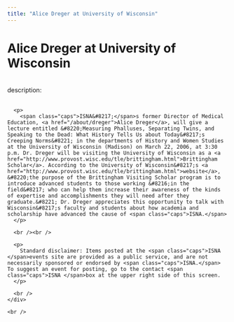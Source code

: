 ```yaml
---
title: "Alice Dreger at University of Wisconsin"
---
```


# Alice Dreger at University of Wisconsin

<div class="flexinode-body flexinode-2">
  <div class="flexinode-textarea-1">
    <div class="form-item">
      <br /> <label>description:</label><br /><br /> 
      
      <p>
        <span class="caps">ISNA&#8217;</span>s former Director of Medical Education, <a href="/about/dreger">Alice Dreger</a>, will give a lecture entitled &#8220;Measuring Phalluses, Separating Twins, and Speaking to the Dead: What History Tells Us about Today&#8217;s Creeping Norms&#8221; in the departments of History and Women Studies at the University of Wisconsin (Madison) on March 22, 2006, at 3:30 p.m. Dr. Dreger will be visiting the University of Wisconsin as a <a href="http://www.provost.wisc.edu/tle/brittingham.html">Brittingham Scholar</a>. According to the University of Wisconsin&#8217;s <a href="http://www.provost.wisc.edu/tle/brittingham.html">website</a>, &#8220;the purpose of the Brittingham Visiting Scholar program is to introduce advanced students to those working &#8216;in the field&#8217; who can help them increase their awareness of the kinds of expertise and accomplishments they will need after they graduate.&#8221; Dr. Dreger appreciates this opportunity to talk with Wisconsin&#8217;s faculty and students about how academia and scholarship have advanced the cause of <span class="caps">ISNA.</span>
      </p>
      
      <br /><br />
      
      <p>
        Standard disclaimer: Items posted at the <span class="caps">ISNA </span>events site are provided as a public service, and are not necessarily sponsored or endorsed by <span class="caps">ISNA.</span> To suggest an event for posting, go to the contact <span class="caps">ISNA </span>box at the upper right side of this screen.
      </p>
      
      <br />
    </div>
    
    <br />
  </div>
</div>